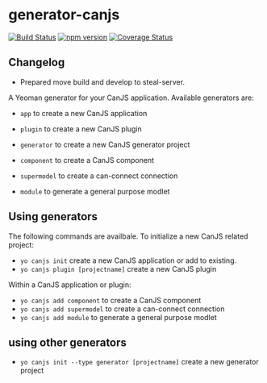 # generator-canjs

[![Build Status](https://travis-ci.org/retro/generator-canjs.svg?branch=master)](https://travis-ci.org/retro/generator-canjs)
[![npm version](https://badge.fury.io/js/generator-canjs.svg)](http://badge.fury.io/js/generator-canjs)
[![Coverage Status](https://coveralls.io/repos/github/retro/generator-canjs/badge.svg?branch=master)](https://coveralls.io/github/retro/generator-canjs?branch=master)

## Changelog
- Prepared move build and develop to steal-server.


A Yeoman generator for your CanJS application. Available generators are:

- `app` to create a new CanJS application
- `plugin` to create a new CanJS plugin
- `generator` to create a new CanJS generator project

- `component` to create a CanJS component
- `supermodel` to create a can-connect connection
- `module` to generate a general purpose modlet

## Using generators

The following commands are availbale. To initialize a new CanJS related project:
- `yo canjs init` create a new CanJS application or add to existing.
- `yo canjs plugin [projectname]` create a new CanJS plugin


Within a CanJS application or plugin:

- `yo canjs add component` to create a CanJS component
- `yo canjs add supermodel` to create a can-connect connection
- `yo canjs add module` to generate a general purpose modlet

## using other generators
- `yo canjs init --type generator [projectname]` create a new generator project
